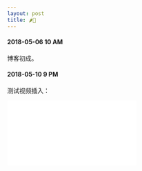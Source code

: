 ```yaml
---
layout: post
title: 🌶️🐔
---
```

#### 2018-05-06 10 AM
博客初成。
#### 2018-05-10 9 PM
测试视频插入：
<div class="post">
<iframe src="//player.bilibili.com/player.html?aid=20435311&cid=33406307&page=1" scrolling="no" border="0" frameborder="no" framespacing="0" allowfullscreen="true"> </iframe>
<div/>
